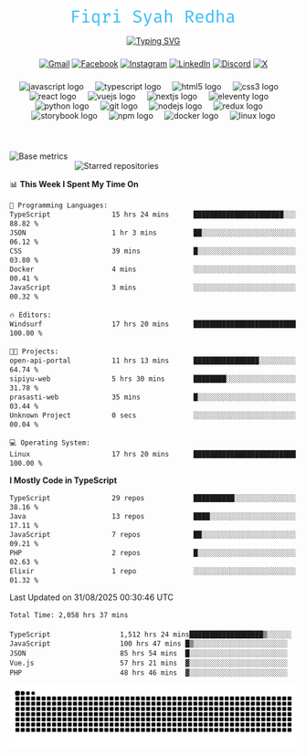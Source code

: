 <p align="center">
  <img src="./assets/name.svg" height="30" alt="Fiqri Syah Redha" />
</p>

<p align="center">
  <a href="https://git.io/typing-svg"><img src="https://readme-typing-svg.demolab.com?font=Fira+Code&pause=1000&center=true&vCenter=true&random=false&width=435&lines=Mid-Level+Frontend+Engineer;2%2B+years+experience;Always+learning+new+things" alt="Typing SVG" /></a>
</p>

###

<div align="center">

[![Gmail](https://img.shields.io/badge/Gmail-D14836?logo=gmail&logoColor=white)](mailto:fiqrisyahredha@gmail.com)
[![Facebook](https://img.shields.io/badge/Facebook-%231877F2.svg?logo=Facebook&logoColor=white)](https://www.facebook.com/fiqrisyahredha)
[![Instagram](https://img.shields.io/badge/Instagram-%23E4405F.svg?logo=Instagram&logoColor=white)](https://instagram.com/fiqrisyahredha)
[![LinkedIn](https://img.shields.io/badge/Linkedin-%230077B5.svg?logo=linkedin&logoColor=white)](https://www.linkedin.com/in/fiqrisyahredha)
[![Discord](https://img.shields.io/badge/Discord-%235865F2.svg?&logo=discord&logoColor=white)](https://discordapp.com/users/484183499050582027)
[![X](https://img.shields.io/badge/X-%23000000.svg?logo=X&logoColor=white)](https://x.com/fiqrisyahredha)

</div>

###

<div align="center">
  <img src="https://cdn.jsdelivr.net/gh/devicons/devicon/icons/javascript/javascript-original.svg" height="32" alt="javascript logo"  />
  <img width="12" />
  <img src="https://cdn.jsdelivr.net/gh/devicons/devicon/icons/typescript/typescript-original.svg" height="32" alt="typescript logo"  />
  <img width="12" />
  <img src="https://cdn.jsdelivr.net/gh/devicons/devicon/icons/html5/html5-original.svg" height="32" alt="html5 logo"  />
  <img width="12" />
  <img src="https://cdn.jsdelivr.net/gh/devicons/devicon/icons/css3/css3-original.svg" height="32" alt="css3 logo"  />
  <img width="12" />
  <img src="https://cdn.jsdelivr.net/gh/devicons/devicon/icons/react/react-original.svg" height="32" alt="react logo"  />
  <img width="12" />
  <img src="https://cdn.jsdelivr.net/gh/devicons/devicon/icons/vuejs/vuejs-original.svg" height="32" alt="vuejs logo"  />
  <img width="12" />
  <img src="https://cdn.jsdelivr.net/gh/devicons/devicon/icons/nextjs/nextjs-original.svg" height="32" alt="nextjs logo"  />
  <img width="12" />
  <img src="https://cdn.jsdelivr.net/gh/devicons/devicon/icons/eleventy/eleventy-original.svg" height="32" alt="eleventy logo"  />
  <img width="12" />
  <img src="https://cdn.jsdelivr.net/gh/devicons/devicon/icons/python/python-original.svg" height="32" alt="python logo"  />
  <img width="12" />
  <img src="https://cdn.jsdelivr.net/gh/devicons/devicon/icons/git/git-original.svg" height="32" alt="git logo"  />
  <img width="12" />
  <img src="https://cdn.jsdelivr.net/gh/devicons/devicon/icons/nodejs/nodejs-original.svg" height="32" alt="nodejs logo"  />
  <img width="12" />
  <img src="https://cdn.jsdelivr.net/gh/devicons/devicon/icons/redux/redux-original.svg" height="32" alt="redux logo"  />
  <img width="12" />
  <img src="https://cdn.jsdelivr.net/gh/devicons/devicon/icons/storybook/storybook-original.svg" height="32" alt="storybook logo"  />
  <img width="12" />
  <img src="https://cdn.jsdelivr.net/gh/devicons/devicon/icons/npm/npm-original-wordmark.svg" height="32" alt="npm logo"  />
  <img width="12" />
  <img src="https://cdn.jsdelivr.net/gh/devicons/devicon/icons/docker/docker-original.svg" height="32" alt="docker logo"  />
  <img width="12" />
  <img src="https://cdn.jsdelivr.net/gh/devicons/devicon/icons/linux/linux-original.svg" height="32" alt="linux logo"  />
</div>

###

<br clear="both">

<!--START_SECTION:metrics-->

[<img align="left" width="390" alt="Base metrics" src="https://gist.githubusercontent.com/fiqrisr/bbcf04a19349368e6c7873e2f7bbd987/raw/base.svg">](#)
[<img align="right" width="390" alt="Starred repositories" src="https://gist.githubusercontent.com/fiqrisr/bbcf04a19349368e6c7873e2f7bbd987/raw/starred.svg">](#)

<br clear="both">
<p></p>

<!--END_SECTION:metrics-->

<!-- <p align="center"> -->
<!--   <img src="https://github-readme-streak-stats.herokuapp.com/?user=fiqrisr&theme=ayu-mirage&hide_border=false" height="160" /> -->
<!-- </p> -->

<!--START_SECTION:waka1-->
📊 **This Week I Spent My Time On** 

```text
💬 Programming Languages: 
TypeScript               15 hrs 24 mins      ██████████████████████░░░   88.82 % 
JSON                     1 hr 3 mins         ██░░░░░░░░░░░░░░░░░░░░░░░   06.12 % 
CSS                      39 mins             █░░░░░░░░░░░░░░░░░░░░░░░░   03.80 % 
Docker                   4 mins              ░░░░░░░░░░░░░░░░░░░░░░░░░   00.41 % 
JavaScript               3 mins              ░░░░░░░░░░░░░░░░░░░░░░░░░   00.32 % 

🔥 Editors: 
Windsurf                 17 hrs 20 mins      █████████████████████████   100.00 % 

🐱‍💻 Projects: 
open-api-portal          11 hrs 13 mins      ████████████████░░░░░░░░░   64.74 % 
sipiyu-web               5 hrs 30 mins       ████████░░░░░░░░░░░░░░░░░   31.78 % 
prasasti-web             35 mins             █░░░░░░░░░░░░░░░░░░░░░░░░   03.44 % 
Unknown Project          0 secs              ░░░░░░░░░░░░░░░░░░░░░░░░░   00.04 % 

💻 Operating System: 
Linux                    17 hrs 20 mins      █████████████████████████   100.00 % 
```

**I Mostly Code in TypeScript** 

```text
TypeScript               29 repos            ██████████░░░░░░░░░░░░░░░   38.16 % 
Java                     13 repos            ████░░░░░░░░░░░░░░░░░░░░░   17.11 % 
JavaScript               7 repos             ██░░░░░░░░░░░░░░░░░░░░░░░   09.21 % 
PHP                      2 repos             █░░░░░░░░░░░░░░░░░░░░░░░░   02.63 % 
Elixir                   1 repo              ░░░░░░░░░░░░░░░░░░░░░░░░░   01.32 % 
```




 Last Updated on 31/08/2025 00:30:46 UTC
<!--END_SECTION:waka1-->

<!--START_SECTION:waka2-->

```txt
Total Time: 2,058 hrs 37 mins

TypeScript                 1,512 hrs 24 mins██████████████████▒░░░░░░   72.96 %
JavaScript                 100 hrs 47 mins █▒░░░░░░░░░░░░░░░░░░░░░░░   04.86 %
JSON                       85 hrs 54 mins  █░░░░░░░░░░░░░░░░░░░░░░░░   04.14 %
Vue.js                     57 hrs 21 mins  ▓░░░░░░░░░░░░░░░░░░░░░░░░   02.77 %
PHP                        48 hrs 46 mins  ▓░░░░░░░░░░░░░░░░░░░░░░░░   02.35 %
```

<!--END_SECTION:waka2-->

<img src="https://raw.githubusercontent.com/fiqrisr/fiqrisr/output/snake.svg" alt="Snake animation" />
